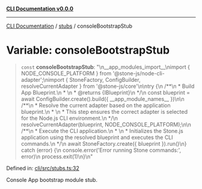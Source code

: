 [**CLI Documentation v0.0.0**](../../README.md)

***

[CLI Documentation](../../modules.md) / [stubs](../README.md) / consoleBootstrapStub

# Variable: consoleBootstrapStub

> `const` **consoleBootstrapStub**: "\n\_\_app\_modules\_import\_\_\nimport \{ NODE\_CONSOLE\_PLATFORM \} from '@stone-js/node-cli-adapter';\nimport \{ StoneFactory, ConfigBuilder, resolveCurrentAdapter \} from '@stone-js/core'\n\ntry \{\n  /\*\*\n   \* Build App Blueprint.\n   \* \n   \* @returns \{IBlueprint\}\n   \*/\n  const blueprint = await ConfigBuilder.create().build(\{ \_\_app\_module\_names\_\_ \})\n\n  /\*\*\n   \* Resolve the current adapter based on the application blueprint.\n   \* \n   \* This step ensures the correct adapter is selected for the Node.js CLI environment.\n   \*/\n  resolveCurrentAdapter(blueprint, NODE\_CONSOLE\_PLATFORM);\n\n  /\*\*\n   \* Execute the CLI application.\n   \* \n   \* Initializes the Stone.js application using the resolved blueprint and executes the CLI commands.\n   \*/\n  await StoneFactory.create(\{ blueprint \}).run()\n\} catch (error) \{\n  console.error('Error running Stone commands:', error)\n  process.exit(1)\n\}\n"

Defined in: [cli/src/stubs.ts:32](https://github.com/stonemjs/cli/blob/f877eea0c25a2644820eb8dfcb0babef674d570d/src/stubs.ts#L32)

Console App bootstrap module stub.
